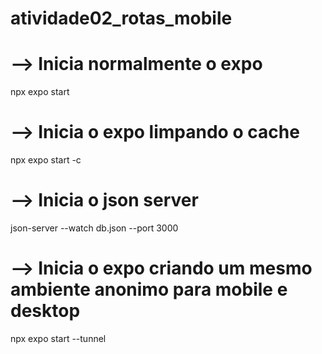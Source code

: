 # atividade02_rotas_mobile

# --> Inicia normalmente o expo

npx expo start

# --> Inicia o expo limpando o cache

npx expo start -c

# --> Inicia o json server

json-server --watch db.json --port 3000

# --> Inicia o expo criando um mesmo ambiente anonimo para mobile e desktop

npx expo start --tunnel
